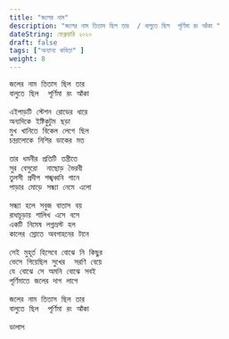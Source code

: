 ```yaml
---
title: "জলের নাম"
description: "জলের নাম তিতাস ছিল তার  / বালুতে ছিল  পূর্ণিমা রং আঁকা "
dateString: ফেব্রুয়ারি ২০২০ 
draft: false
tags: ["অন্যান্য কবিতা" ]
weight: 8
---
```

<pre>
জলের নাম তিতাস ছিল তার 
বালুতে ছিল  পূর্ণিমা রং আঁকা 

এইপাড়টি স্টেশন রোডের ধারে 
অন্যদিকে ইষ্টিকুটুম ছড়া 
মুখ খানিতে বিকেল লেগে ছিল  
চন্দ্রালোকে নিশির ডাকের মত 

তার ধমনীর প্রতিটি তন্ত্রীতে 
সুর বেসুরো  নাছোড় ভৈরবী 
তুলসী প্রদীপ শঙ্খধ্বনি গানে 
পাড়ার মোড়ে সন্ধ্যা নেমে এলো  

সন্ধ্যা হলে সবুজ বাতাস বয় 
রাধাচূড়ায় শালিখ এসে বসে 
একটি নিমেষ লগ্নভ্রস্ট হল 
কালের স্রোতে অবগাহনের টানে 

সেই মুহূর্ত হিসেবে বোঝে নি কিছুর 
ভেসে গিয়েছিল সুখের  সরণি বেয়ে 
যে বোঝে সে অমনি বোঝে সবই 
পূর্ণিমাতে জলের দাগ লাগে 

জলের নাম তিতাস ছিল তার 
বালুতে ছিল  পূর্ণিমা রং আঁকা 

ডালাস 

<pre>